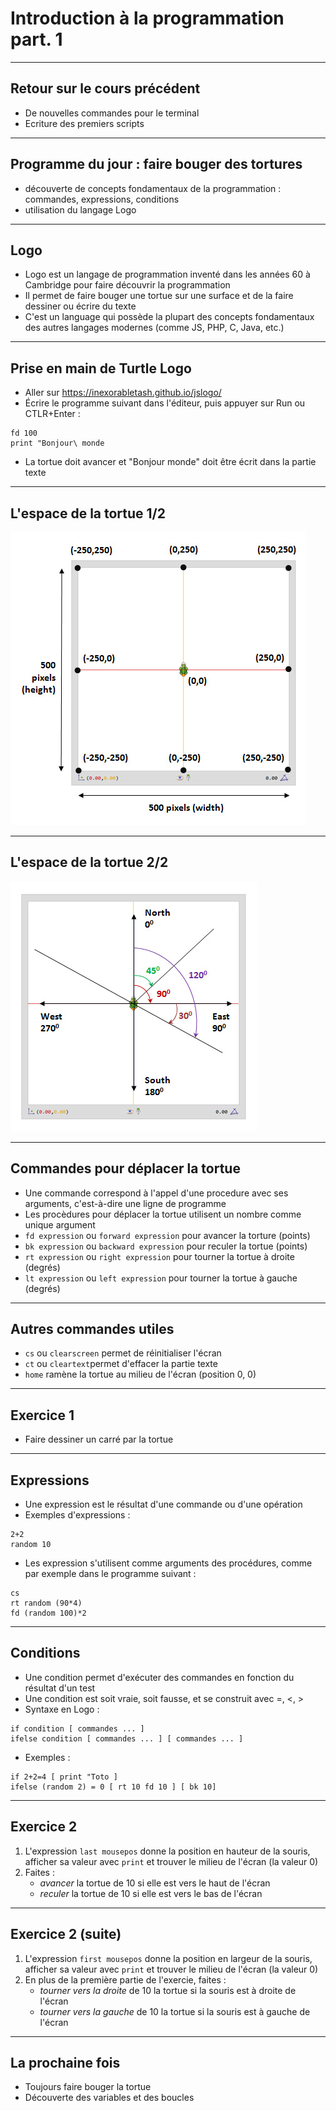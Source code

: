 # Introduction à la programmation part. 1



***



## Retour sur le cours précédent
- De nouvelles commandes pour le terminal
- Ecriture des premiers scripts



***



## Programme du jour : faire bouger des tortures
- découverte de concepts fondamentaux de la programmation : commandes, expressions, conditions
- utilisation du langage Logo



***



## Logo
- Logo est un langage de programmation inventé dans les années 60 à Cambridge pour faire découvrir la programmation
- Il permet de faire bouger une tortue sur une surface et de la faire dessiner ou écrire du texte
- C'est un language qui possède la plupart des concepts fondamentaux des autres langages modernes (comme JS, PHP, C, Java, etc.)



***



## Prise en main de Turtle Logo
- Aller sur https://inexorabletash.github.io/jslogo/
- Écrire le programme suivant dans l'éditeur, puis appuyer sur Run ou CTLR+Enter :
```
fd 100
print "Bonjour\ monde
```
- La tortue doit avancer et "Bonjour monde" doit être écrit dans la partie texte



---



## L'espace de la tortue 1/2
![Coordonnées](ref_1.jpg)



***



## L'espace de la tortue 2/2
![Angles](ref_2.jpg)



***



## Commandes pour déplacer la tortue
- Une commande correspond à l'appel d'une procedure avec ses arguments, c'est-à-dire une ligne de programme
- Les procèdures pour déplacer la tortue utilisent un nombre comme unique argument
- `fd expression` ou `forward expression` pour avancer la torture (points)
- `bk expression` ou `backward expression` pour reculer la tortue (points)
- `rt expression` ou `right expression` pour tourner la tortue à droite (degrés)
- `lt expression` ou `left expression` pour tourner la tortue à gauche (degrés)



***



## Autres commandes utiles
- `cs` ou `clearscreen` permet de réinitialiser l'écran
- `ct` ou `cleartext`permet d'effacer la partie texte
- `home` ramène la tortue au milieu de l'écran (position 0, 0)



***



## Exercice 1
- Faire dessiner un carré par la tortue



---



## Expressions
- Une expression est le résultat d'une commande ou d'une opération
- Exemples d'expressions :
```
2+2
random 10
```
- Les expression s'utilisent comme arguments des procédures, comme par exemple dans le programme suivant :
```
cs
rt random (90*4)
fd (random 100)*2
```



---



## Conditions
- Une condition permet d'exécuter des commandes en fonction du résultat d'un test
- Une condition est soit vraie, soit fausse, et se construit avec =, <, >
- Syntaxe en Logo :
```
if condition [ commandes ... ]
ifelse condition [ commandes ... ] [ commandes ... ]
```
- Exemples :
```
if 2+2=4 [ print "Toto ]
ifelse (random 2) = 0 [ rt 10 fd 10 ] [ bk 10]
```



***



## Exercice 2
1. L'expression `last mousepos` donne la position en hauteur de la souris, afficher sa valeur avec `print` et trouver le milieu de l'écran (la valeur 0)
2. Faites :
    - *avancer* la tortue de 10 si elle est vers le haut de l'écran
    - *reculer* la tortue de 10 si elle est vers le bas de l'écran



***



## Exercice 2 (suite)
1. L'expression `first mousepos` donne la position en largeur de la souris, afficher sa valeur avec `print` et trouver le milieu de l'écran (la valeur 0)
2. En plus de la première partie de l'exercie, faites :
    - *tourner vers la droite* de 10 la tortue si la souris est à droite de l'écran
    - *tourner vers la gauche* de 10 la tortue si la souris est à gauche de l'écran



---



## La prochaine fois
- Toujours faire bouger la tortue
- Découverte des variables et des boucles

